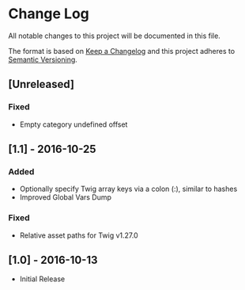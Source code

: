 # Change Log
All notable changes to this project will be documented in this file.

The format is based on [Keep a Changelog](http://keepachangelog.com/) 
and this project adheres to [Semantic Versioning](http://semver.org/).

## [Unreleased]
### Fixed
- Empty category undefined offset

## [1.1] - 2016-10-25
### Added
- Optionally specify Twig array keys via a colon (:), similar to hashes
- Improved Global Vars Dump

### Fixed
- Relative asset paths for Twig v1.27.0

## [1.0] - 2016-10-13
- Initial Release

